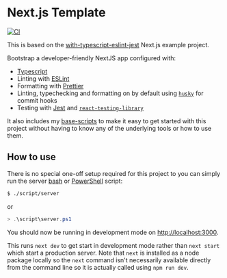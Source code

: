 # Next.js Template

[![CI](https://github.com/peteoshea/nextjs-template/workflows/CI/badge.svg)](https://github.com/peteoshea/nextjs-template/actions)

This is based on the [with-typescript-eslint-jest](https://github.com/vercel/next.js/tree/canary/examples/with-typescript-eslint-jest) Next.js example project.

Bootstrap a developer-friendly NextJS app configured with:

- [Typescript](https://www.typescriptlang.org/)
- Linting with [ESLint](https://eslint.org/)
- Formatting with [Prettier](https://prettier.io/)
- Linting, typechecking and formatting on by default using [`husky`](https://github.com/typicode/husky) for commit hooks
- Testing with [Jest](https://jestjs.io/) and [`react-testing-library`](https://testing-library.com/docs/react-testing-library/intro)

It also includes my [base-scripts](https://github.com/peteoshea/base-template) to make it easy to get started with this project without having to know any of the underlying tools or how to use them.

## How to use

There is no special one-off setup required for this project to you can simply run the server [bash](script/server) or [PowerShell](script/server.ps1) script:

```bash
$ ./script/server
```

or

```PowerShell
> .\script\server.ps1
```

You should now be running in development mode on [http://localhost:3000](http://localhost:3000).

This runs `next dev` to get start in development mode rather than `next start` which start a production server. Note that `next` is installed as a node package locally so the `next` command isn't necessarily available directly from the command line so it is actually called using `npm run dev`.
